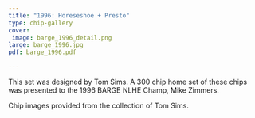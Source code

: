 ```yaml
---
title: "1996: Horeseshoe + Presto"
type: chip-gallery
cover:
 image: barge_1996_detail.png
large: barge_1996.jpg
pdf: barge_1996.pdf

---
```


This set was designed by Tom Sims. A 300 chip home set of these chips was
presented to the 1996 BARGE NLHE Champ, Mike Zimmers.

Chip images provided from the collection of Tom Sims.
